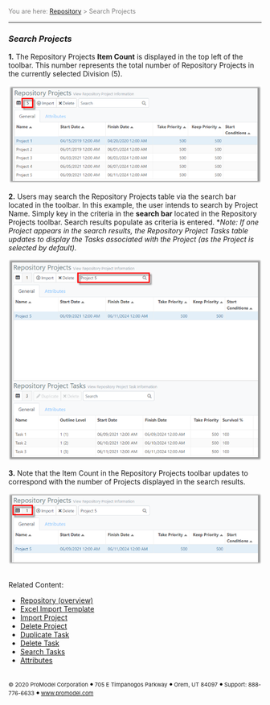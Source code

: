 <span style="color:grey">
<span style="font-size:12.5px">

You are here: [Repository](C:/_git/ProModelAutodeskEdition/PorfolioSimulator.Help/wwwroot/Help/Docs/Repository/Repository.md) > Search Projects

</span>
</span></span>

---
### _Search Projects_ 

<span style="font-size:14px">

**1.** The Repository Projects **Item Count** is displayed in the top left of the toolbar. 
This number represents the total number of Repository Projects in the currently selected Division (5).

![Project Item Count](ProjectItemCount.png "Repository Projects Table - Item Count")

**2.** Users may search the Repository Projects table via the search bar located in the toolbar. In this example, the user intends to search by Project Name. 
Simply key in the criteria in the **search bar** located in the Repository Projects toolbar. 
Search results populate as criteria is entered. **Note: If one Project appears in the search results, the Repository Project Tasks table updates to display the Tasks associated with the Project (as the Project is selected by default).*

![Search Projects](SearchProjects.png "Repository Projects Table - Search Projects")

**3.** Note that the Item Count in the Repository Projects toolbar updates to correspond with the number of Projects displayed in the search results.

![Updated Item Count](UpdatedItemCount.png "Repository Projects Table - Updated Item Count")

##
Related Content: 
- [Repository (overview)](C:/_git/ProModelAutodeskEdition/PorfolioSimulator.Help/wwwroot/Help/Docs/Repository/Repository.md)
- [Excel Import Template](C:/_git/ProModelAutodeskEdition/PorfolioSimulator.Help/wwwroot/Help/Docs/Repository/ExcelImportTemplate/ExcelImportTemplate.md)
- [Import Project](C:/_git/ProModelAutodeskEdition/PorfolioSimulator.Help/wwwroot/Help/Docs/Repository/ImportProject/ImportProject.md) 
- [Delete Project](C:/_git/ProModelAutodeskEdition/PorfolioSimulator.Help/wwwroot/Help/Docs/Repository/DeleteProject/DeleteProject.md) 
- [Duplicate Task](C:/_git/ProModelAutodeskEdition/PorfolioSimulator.Help/wwwroot/Help/Docs/Repository/DuplicateTask/DuplicateTask.md) 
- [Delete Task](C:/_git/ProModelAutodeskEdition/PorfolioSimulator.Help/wwwroot/Help/Docs/Repository/DeleteTask/DeleteTask.md)
- [Search Tasks](C:/_git/ProModelAutodeskEdition/PorfolioSimulator.Help/wwwroot/Help/Docs/Repository/SearchTasks/SearchTasks.md)
- [Attributes](C:/_git/ProModelAutodeskEdition/PorfolioSimulator.Help/wwwroot/Help/Docs/Repository/Attributes/Attributes.md)

</span>

##

 <span style="font-size:11px"> &copy; 2020 ProModel Corporation ![dot](dot1.png) 705 E Timpanogos Parkway ![dot](dot1.png) Orem, UT 84097 ![dot](dot1.png) Support: 888-776-6633 ![dot](dot1.png) www.promodel.com</span>

